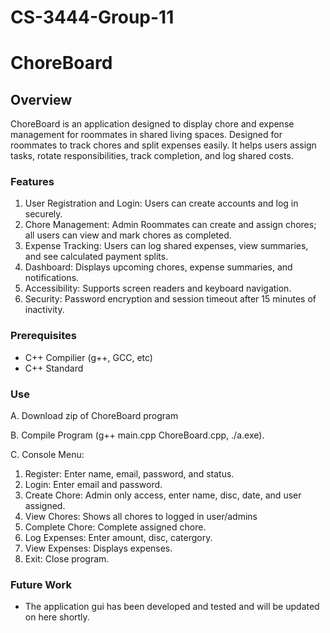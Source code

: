 # CS-3444-Group-11
# ChoreBoard

## Overview

ChoreBoard is an application designed to display chore and expense management for roommates in shared living spaces. Designed for roommates to track chores and split expenses easily. It helps users assign tasks, rotate responsibilities, track completion, and log shared costs.

### Features
1. User Registration and Login: Users can create accounts and log in securely.
2. Chore Management: Admin Roommates can create and assign chores; all users can view and mark chores as completed.
3. Expense Tracking: Users can log shared expenses, view summaries, and see calculated payment splits.
4. Dashboard: Displays upcoming chores, expense summaries, and notifications.
5. Accessibility: Supports screen readers and keyboard navigation.
6. Security: Password encryption and session timeout after 15 minutes of inactivity.

### Prerequisites 
- C++ Compilier (g++, GCC, etc) 
- C++ Standard

### Use
A. Download zip of ChoreBoard program

B. Compile Program (g++ main.cpp ChoreBoard.cpp, ./a.exe).

C. Console Menu:

   1. Register: Enter name, email, password, and status.
   3. Login: Enter email and password.
   4. Create Chore: Admin only access, enter name, disc, date, and user assigned.
   5. View Chores: Shows all chores to logged in user/admins
   6. Complete Chore: Complete assigned chore.
   7. Log Expenses: Enter amount, disc, catergory.
   8. View Expenses: Displays expenses.
   9. Exit: Close program.
   
### Future Work
 - The application gui has been developed and tested and will be updated on here shortly. 

